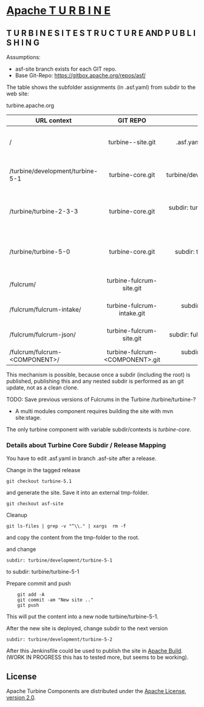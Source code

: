 # [Apache T U R B I N E](https://turbine.apache.org/)

    
## T U R B I N E  S I T E  S T R U C T U R E  AND P U B L I S H I N G

Assumptions:
- asf-site branch exists for each GIT repo.
- Base Git-Repo: https://gitbox.apache.org/repos/asf/

The table shows the subfolder assignments (in .asf.yaml) from subdir to the web site:

turbine.apache.org 

| URL context        |  GIT REPO           | .asf.yaml  subdir | Explanation |
| ------------- |:-------------:| -----:|----:|
| /     | turbine--site.git  |  .asf.yaml has no subdir set  | the site content is published to the root |
| /turbine/development/turbine-5-1      | turbine-core.git      |    subdir: turbine/development/turbine-5-1 | development, usually a SNAPSHOT version  |
| /turbine/turbine-2-3-3      | turbine-core.git      |   subdir: turbine/turbine-2-3-3 |  previous release 2.3.3, (no dots allowed in subdir!) |
| /turbine/turbine-5-0      | turbine-core.git      |   subdir: turbine/turbine-5.0 |  previous release 5.0, (no dots allowed in subdir!) |
| /fulcrum/     | turbine-fulcrum-site.git     |  subdir: fulcrum | wrapper for context path fulcrum/  |
| /fulcrum/fulcrum-intake/    | turbine-fulcrum-intake.git     |  subdir: fulcrum/fulcrum-intake |  Fulcrum component intake |
| /fulcrum/fulcrum-json/     | turbine-fulcrum-site.git     |  subdir: fulcrum/fulcrum-json | Fulcrum component json*  |
| /fulcrum/fulcrum-&lt;COMPONENT&gt;/     | turbine-fulcrum-&lt;COMPONENT&gt;.git     |  subdir: fulcrum/fulcrum-&lt;COMPONENT&gt; | Fulcrum component |

This mechanism is possible, because once a subdir (including the root) is published, publishing this and any nested subdir is performed as an git update, not as a clean clone.

TODO: Save previous versions of Fulcrums in the Turbine /turbine/turbine-<VERSION>?

* A multi modules component requires building the site with mvn site:stage.

The only turbine component with variable subdir/contexts is *turbine-core*. 

### Details about Turbine Core Subdir / Release Mapping

You have to edit .asf.yaml in branch .asf-site after a release. 

Change in the tagged release

    git checkout turbine-5.1
    
and generate the site. Save it into an external tmp-folder.
    
    git checkout asf-site
    
Cleanup

    git ls-files | grep -v "^\\." | xargs  rm -f
    
and copy the content from the tmp-folder to the root.
    
 and change

    subdir: turbine/development/turbine-5-1

to
    subdir: turbine/turbine-5-1
    
Prepare commit and push

        git add -A
        git commit -am "New site .." 
        git push
        
This will put the content into a new node turbine/turbine-5-1.
    
After the new site is deployed, change subdir to the next version

    subdir: turbine/development/turbine-5-2

After this Jenkinsfile could be used to publish the site in [Apache Build](https://builds.apache.org/).
(WORK IN PROGRESS this has to tested more, but seems to be working).


## License

Apache Turbine Components are distributed under the [Apache License, version 2.0](http://www.apache.org/licenses/LICENSE-2.0.html).
